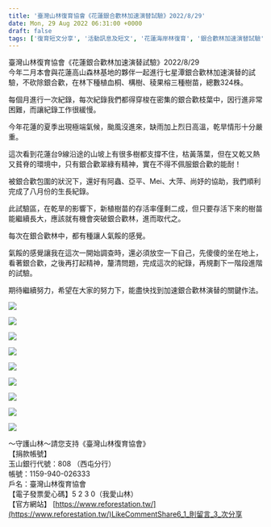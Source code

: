 ```yaml
---
title: '臺灣山林復育協會《花蓮銀合歡林加速演替試驗》2022/8/29'
date: Mon, 29 Aug 2022 06:31:00 +0000
draft: false
tags: ['復育短文分享', '活動訊息及短文', '花蓮海岸林復育', '銀合歡林加速演替試驗']
---
```


臺灣山林復育協會《花蓮銀合歡林加速演替試驗》2022/8/29  
今年二月本會與花蓮高山森林基地的夥伴一起進行七星潭銀合歡林加速演替的試驗，不砍除銀合歡，在林下種植血桐、構樹、稜果榕三種樹苗，總數324株。

每個月進行一次紀錄，每次紀錄我們都得穿梭在密集的銀合歡枝葉中，因行進非常困難，而讓紀錄工作很緩慢。

今年花蓮的夏季出現極端氣候，颱風沒進來，缺雨加上烈日高溫，乾旱情形十分嚴重。

這次看到花蓮台9線沿途的山坡上有很多樹都支撐不住，枯黃落葉，但在又乾又熱又貧脊的環境中，只有銀合歡翠綠有精神，實在不得不佩服銀合歡的能耐！

被銀合歡包圍的狀況下，還好有阿蟲、亞平、Mei、大萍、尚妤的協助，我們順利完成了八月份的生長紀錄。

此試驗區，在乾旱的影響下，新植樹苗的存活率僅剩二成，但只要存活下來的樹苗能繼續長大，應該就有機會突破銀合歡林，進而取代之。

每次在銀合歡林中，都有種讓人氣餒的感覺。

氣餒的感覺讓我在這次一開始調查時，還必須放空一下自己，先傻傻的坐在地上，看著銀合歡，之後再打起精神，釐清問題，完成這次的紀錄，再規劃下一階段進階的試驗。

期待繼續努力，希望在大家的努力下，能盡快找到加速銀合歡林演替的關鍵作法。

![](https://www.reforestation.tw/wp-content/uploads/2022/09/timeline_20220830_122603.jpg)

![](https://www.reforestation.tw/wp-content/uploads/2022/09/timeline_20220830_122605.jpg)

![](https://www.reforestation.tw/wp-content/uploads/2022/09/timeline_20220830_122612.jpg)

![](https://www.reforestation.tw/wp-content/uploads/2022/09/timeline_20220830_122617.jpg)

![](https://www.reforestation.tw/wp-content/uploads/2022/09/timeline_20220830_122627.jpg)

![](https://www.reforestation.tw/wp-content/uploads/2022/09/timeline_20220830_122640.jpg)

![](https://www.reforestation.tw/wp-content/uploads/2022/09/timeline_20220830_122645.jpg)

![](https://www.reforestation.tw/wp-content/uploads/2022/09/timeline_20220830_122702.jpg)

![](https://www.reforestation.tw/wp-content/uploads/2022/09/timeline_20220830_122656.jpg)

～守護山林～請您支持《臺灣山林復育協會》  
【捐款帳號】  
玉山銀行代號：808 （西屯分行）  
帳號：1159-940-026333  
戶名：臺灣山林復育協會  
【電子發票愛心碼】5 2 3 0（我愛山林）  
【官方網站】 [https://www.reforestation.tw/](https://www.reforestation.tw/)LikeCommentShare6_1_則留言_3_次分享